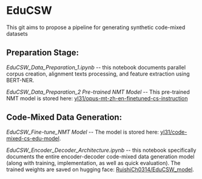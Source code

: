 # EduCSW
This git aims to propose a pipeline for generating synthetic code-mixed datasets

## Preparation Stage: 
*EduCSW_Data_Preparation_1.ipynb* -- this notebook documents parallel corpus creation, alignment texts processing, and feature extraction using BERT-NER.

*EduCSW_Data_Preparation_2 Pre-trained NMT Model* -- This pre-trained NMT model is stored here: [yl31/opus-mt-zh-en-finetuned-cs-instruction](https://huggingface.co/yl31/opus-mt-zh-en-finetuned-cs-instruction)

## Code-Mixed Data Generation: 
*EduCSW_Fine-tune_NMT Model* -- The model is stored here: [yl31/code-mixed-cs-edu-model](https://huggingface.co/yl31/code-mixed-cs-edu-model). 

*EduCSW_Encoder_Decoder_Architecture.ipynb* -- this notebook specifically documents the entire encoder-decoder code-mixed data generation model (along with training, implementation, as well as quick evaluation). The trained weights are saved on hugging face: [RuishiCh0314/EduCSW_model](https://huggingface.co/RuishiCh0314/EduCSW_model).


 
